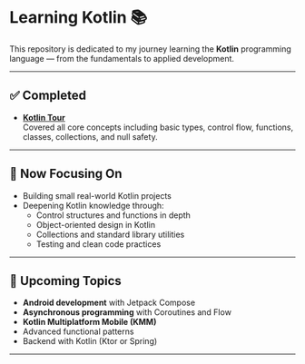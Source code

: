 # Learning Kotlin 📚

This repository is dedicated to my journey learning the **Kotlin** programming language — from the fundamentals to applied development.

---

## ✅ Completed

- **[Kotlin Tour](https://kotlinlang.org/docs/kotlin-tour-welcome.html)**  
  Covered all core concepts including basic types, control flow, functions, classes, collections, and null safety.

---

## 🎯 Now Focusing On

- Building small real-world Kotlin projects
- Deepening Kotlin knowledge through:
  - Control structures and functions in depth
  - Object-oriented design in Kotlin
  - Collections and standard library utilities
  - Testing and clean code practices

---

## 🚧 Upcoming Topics

- **Android development** with Jetpack Compose
- **Asynchronous programming** with Coroutines and Flow
- **Kotlin Multiplatform Mobile (KMM)**
- Advanced functional patterns
- Backend with Kotlin (Ktor or Spring)

---
